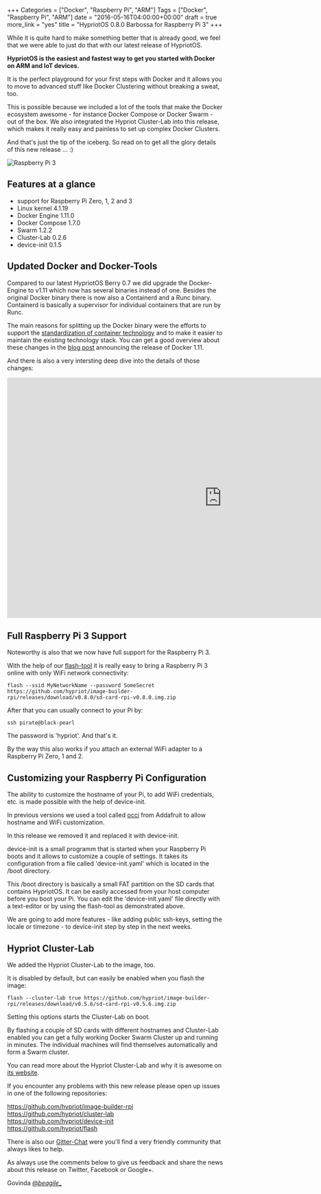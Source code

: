+++
Categories = ["Docker", "Raspberry Pi", "ARM"]
Tags = ["Docker", "Raspberry Pi", "ARM"]
date = "2016-05-16T04:00:00+00:00"
draft = true
more_link = "yes"
title = "HypriotOS 0.8.0 Barbossa for Raspberry Pi 3"
+++

While it is quite hard to make something better that is already good, we feel that we were able to just do that with our latest release of HypriotOS.

__HypriotOS is the easiest and fastest way to get you started with Docker on ARM and IoT devices.__

It is the perfect playground for your first steps with Docker and it allows you to move to advanced stuff like Docker Clustering without breaking a sweat, too.

This is possible because we included a lot of the tools that make the Docker ecosystem awesome - for instance Docker Compose or Docker Swarm - out of the box.
We also integrated the Hypriot Cluster-Lab into this release, which makes it really easy and painless to set up complex Docker Clusters.

And that's just the tip of the iceberg. So read on to get all the glory details of this new release ... :)

![Raspberry Pi 3](/images/hypriotos-barbossa/iceberg.jpg)

<!--more-->

## Features at a glance

* support for Raspberry Pi Zero, 1, 2 and 3
* Linux kernel 4.1.19
* Docker Engine 1.11.0
* Docker Compose 1.7.0
* Swarm 1.2.2
* Cluster-Lab 0.2.6
* device-init 0.1.5


## Updated Docker and Docker-Tools
Compared to our latest HypriotOS Berry 0.7 we did upgrade the Docker-Engine to v1.11 which now has several binaries instead of one.
Besides the original Docker binary there is now also a Containerd and a Runc binary. Containerd is basically a supervisor for individual containers that are run by Runc.

The main reasons for splitting up the Docker binary were the efforts to support the [standardization of container technology](https://www.opencontainers.org/) and to make it easier to maintain the existing technology stack.
You can get a good overview about these changes in the [blog post](https://blog.docker.com/2016/04/docker-engine-1-11-runc/) announcing the release of Docker 1.11.  

And there is also a very intersting deep dive into the details of those changes: 

<iframe id="ytplayer" type="text/html" width="1000" height="560" src="http://www.youtube.com/embed/QL8F2MLCybo" frameborder="0"></iframe>

## Full Raspberry Pi 3 Support
Noteworthy is also that we now have full support for the Raspberry Pi 3.

With the help of our [flash-tool](https://github.com/hypriot/flash) it is really easy to bring a Raspberry Pi 3 online with only WiFi network connectivity:

```
flash --ssid MyNetworkName --password SomeSecret https://github.com/hypriot/image-builder-rpi/releases/download/v0.8.0/sd-card-rpi-v0.8.0.img.zip
```

After that you can usually connect to your Pi by:

```
ssh pirate@black-pearl
```

The password is 'hypriot'. And that's it.

By the way this also works if you attach an external WiFi adapter to a Raspberry Pi Zero, 1 and 2.

## Customizing your Raspberry Pi Configuration
The ability to customize the hostname of your Pi, to add WiFi credentials, etc. is made possible with the help of device-init.

In previous versions we used a tool called [occi](https://github.com/adafruit/Adafruit-Occi) from Addafruit to allow hostname and WiFi customization.

In this release we removed it and replaced it with device-init.

device-init is a small programm that is started when your Raspberry Pi boots and it allows to customize a couple of settings.
It takes its configuration from a file called 'device-init.yaml' which is located in the /boot directory. 

This /boot directory is basically a small FAT partition on the SD cards that contains HypriotOS.
It can be easily accessed from your host computer before you boot your Pi. You can edit the 'device-init.yaml' file directly with a text-editor or by using the flash-tool as demonstrated above.

We are going to add more features - like adding public ssh-keys, setting the locale or timezone - to device-init step by step in the next weeks.

## Hypriot Cluster-Lab
We added the Hypriot Cluster-Lab to the image, too.

It is disabled by default, but can easily be enabled when you flash the image:

```
flash --cluster-lab true https://github.com/hypriot/image-builder-rpi/releases/download/v0.5.6/sd-card-rpi-v0.5.6.img.zip
```

Setting this options starts the Cluster-Lab on boot.

By flashing a couple of SD cards with different hostnames and Cluster-Lab enabled you can get a fully working Docker Swarm Cluster up and running in minutes.
The individual machines will find themselves automatically and form a Swarm cluster.

You can read more about the Hypriot Cluster-Lab and why it is awesome on [its website](https://github.com/hypriot/cluster-lab/).

If you encounter any problems with this new release please open up issues in one of the following repositories:

https://github.com/hypriot/image-builder-rpi  
https://github.com/hypriot/cluster-lab  
https://github.com/hypriot/device-init  
https://github.com/hypriot/flash  

There is also our [Gitter-Chat](https://gitter.im/hypriot/talk) were you'll find a very friendly community that always likes to help.

As always use the comments below to give us feedback and share the news about this release on Twitter, Facebook or Google+.

Govinda [@_beagile__](https://twitter.com/_beagile_)
